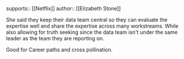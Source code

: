 supports:: [[Netflix]]
author:: [[Elizabeth Stone]]

She said they keep their data team central so they can evaluate the expertise well and share the expertise across many workstreams. While also allowing for truth seeking since the data team isn't under the same leader as the team they are reporting on.

Good for Career paths and cross pollination.